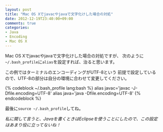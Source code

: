 ```yaml
---
layout: post
title: "Mac OS Xでjavacやjavaで文字化けした場合の対処"
date: 2012-12-19T23:40:00+09:00
comments: true
categories: 
- Java
- Encoding
- Mac OS X
---
```


Mac OS Xでjavacやjavaで文字化けした場合の対処ですが、
次のように`~/.bash_profile`に`alias`を設定すれば、治ると思います。

この例ではターミナルのエンコーディングがUTF-8という
前提で設定しているので、UTF-8の部分は自分の環境に合わせて変更してください。

{% codeblock ~/.bash_profile lang:bash %}
alias javac='javac -J-Dfile.encoding=UTF-8'
alias java='java -Dfile.encoding=UTF-8'
{% endcodeblock %}

最後に`source ~/.bash_profile`してね。

*私に関して言うと、Javaを書くときはEclipseを使うことにしたので、この設定はあまり役に立ってないね！*
